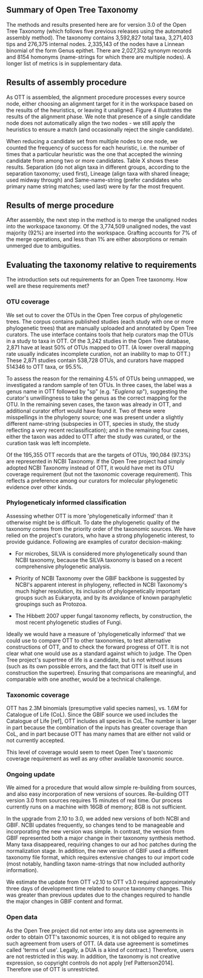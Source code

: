 ## Summary of Open Tree Taxonomy

The methods and results presented here are for version 3.0 of the Open Tree Taxonomy (which follows five previous releases using the automated assembly method). The taxonomy contains 3,592,827 total taxa, 3,271,403 tips and 276,375 internal nodes. 2,335,143 of the nodes have a Linnean binomial of the form Genus epithet. There are 2,027,352 synonym records and 8154 homonyms (name-strings for which there are multiple nodes). A longer list of metrics is in supplementary data.

## Results of assembly procedure

As OTT is assembled, the alignment procedure processes every source node, either choosing an alignment target for it in the workspace based on the results of the heuristics, or leaving it unaligned. Figure 4 illustrates the results of the alignment phase. We note that presence of a single candidate node does not automatically align the two nodes - we still apply the heuristics to ensure a match (and occasionally reject the single candidate).  

When reducing a candidate set from multiple nodes to one node, we counted the frequency of success for each heuristic, i.e. the number of times that a particular heuristic was the one that accepted the winning candidate from among two or more candidates. Table X shows these results. Separation (do not align taxa in different groups, according to the separation taxonomy; used first), Lineage (align taxa with shared lineage; used midway through) and Same-name-string (prefer candidates who primary name string matches; used last) were by far the most frequent.

## Results of merge procedure

After assembly, the next step in the method is to merge the unaligned nodes into the workspace taxonomy. Of the 3,774,509 unaligned nodes, the vast majority (92%) are inserted into the workspace. Grafting accounts for 7% of the merge operations, and less than 1% are either absorptions or remain unmerged due to ambiguities.  

## Evaluating the taxonomy relative to requirements

The introduction sets out requirements for an Open Tree taxonomy.
How well are these requirements met?

### OTU coverage

We set out to cover the OTUs in the Open Tree corpus of phylogenetic trees. The
corpus contains published studies (each study with one or more phylogenetic
trees) that are manually uploaded and annotated by Open Tree curators. The use
interface contains tools that help curators map the OTUs in a study to taxa in
OTT. Of the 3,242 studies in the Open Tree database, 2,871 have at least 50% of
OTUs mapped to OTT.  (A lower overall mapping rate usually indicates incomplete
curation, not an inability to map to OTT.)  These 2,871 studies contain 538,728
OTUs, and curators have mapped 514346 to OTT taxa, or 95.5%.

To assess the reason for the remaining 4.5% of OTUs being unmapped, we
investigated a random sample of ten OTUs.  In three cases, the label
was a genus name in OTT followed by "sp" (e.g. "_Euglena sp_"),
suggesting the curator's unwillingness to take the genus as the correct mapping for the OTU.
In the remaining seven cases, the taxon was
already in OTT, and additional curator effort would have found it.
Two of these were misspellings in the phylogeny source; one was
present under a slightly different name-string (subspecies in OTT,
species in study, the study reflecting a very recent
reclassification); and in the remaining four cases, either the taxon
was added to OTT after the study was curated, or the curation task was
left incomplete.

Of the 195,355 OTT records that are the targets of OTUs, 190,084
(97.3%) are represented in NCBI Taxonomy.  If the Open Tree project
had simply adopted NCBI Taxonomy instead of OTT, it would have met its
OTU coverage requirement (but not the taxonomic coverage requirement).
This reflects a preference among our curators for molecular
phylogenetic evidence over other kinds.

<!--
[JAR: measure of how many mapped OTUs come from NCBI, i.e. how close NCBI
gets us to the mapping requirement: `../../bin/jython measure_coverage.py` =
NCBI 190084, OTT 195355 = 0.9730
-->

### Phylogeneticaly informed classification

Assessing whether OTT is more 'phylogenetically informed' than it
otherwise might be is difficult.  To date the phylogenetic quality of
the taxonomy comes from the priority order of the taxonomic sources.
We have relied on the project's curators, who have a strong
phylogenetic interest, to provide guidance.  Following are examples of
curator decision-making:

 * For microbes, SILVA is considered more phylogenetically sound than
   NCBI taxonomy, because the SILVA taxonomy is based on a recent
   comprehensive phylogenetic analysis.

 * Priority of NCBI Taxonomy over the GBIF backbone is suggested by
   NCBI's apparent interest in phylogeny, reflected in NCBI Taxonomy's
   much higher resolution, its inclusion of phylogenetically important
   groups such as Eukaryota, and by its avoidance of known
   paraphyletic groupings such as Protozoa.

 * The Hibbett 2007 upper fungal taxonomy reflects, by construction,
   the most recent phylogenetic studies of Fungi.

Ideally we would have a measure of 'phylogenetically informed' that we
could use to compare OTT to other taxonomies, to test alternative
constructions of OTT, and to check the forward progress of OTT.  It is
not clear what one would use as a standard against which to judge.
The Open Tree project's supertree of life is a candidate, but is not
without issues (such as its own possible errors, and the fact that OTT
is itself use in construction the supertree).  Ensuring that
comparisons are meaningful, and comparable with one another, would be
a technical challenge.


### Taxonomic coverage

OTT has 2.3M binomials (presumptive valid species names), vs. 1.6M for
Catalogue of Life (CoL).  Since the GBIF source we used includes the Catalogue of Life [ref], OTT includes all species in CoL.The number is larger in part because the
combination of the inputs has greater coverage than CoL, and in part
because OTT has many names that are either not valid or not currently
accepted.

This level of coverage would seem to meet Open Tree's taxonomic
coverage requirement as well as any other available taxonomic source.

### Ongoing update

We aimed for a procedure that would allow simple re-building from sources, and also easy incorporation of new versions of sources. Re-building OTT version 3.0 from sources requires 15 minutes of real time. Our process currently runs on a machine with 16GB of memory; 8GB is not sufficient.

In the upgrade from 2.10 to 3.0, we added new versions of both NCBI
and GBIF. NCBI updates frequently, so changes tend to be manageable
and incorporating the new version was simple. In contrast, the
version from GBIF represented both a major change in their taxonomy
synthesis method. Many taxa disappeared, requiring changes to our ad
hoc patches during the normalization stage. In addition, the new
version of GBIF used a different taxonomy file format, which requires
extensive changes to our import code (most notably, handling taxon
name-strings that now included authority information).

We estimate the update from OTT v2.10 to OTT v3.0 required approximately three days of development time
related to source taxonomy changes. This was greater than previous updates due to the changes required to handle the major changes in GBIF content and format.  

### Open data

As the Open Tree project did not enter into any data use agreements
in order to obtain OTT's
taxonomic sources, it is not obliged to require any such agreement
from users of OTT.  (A data use agreement is sometimes called 'terms
of use'.  Legally, a DUA is a kind of contract.)
Therefore, users are not restricted in this way.
In addition, the taxonomy is not creative expression, so copyright
controls do not apply [ref Patterson2014].  Therefore use of OTT is
unrestricted.
